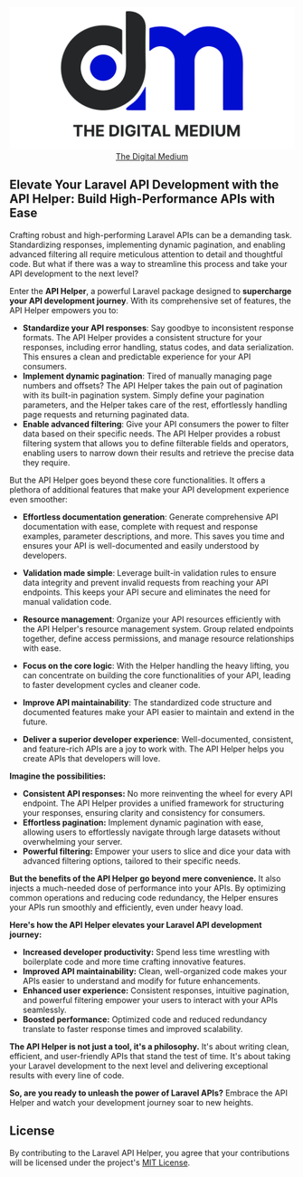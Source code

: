 <p align="center">
    <img src="thedigitalmedium.png">
    <a rel="dofollow" href="https://thedigitalmedium.com">The Digital Medium</a>
</p>


## Elevate Your Laravel API Development with the API Helper: Build High-Performance APIs with Ease

Crafting robust and high-performing Laravel APIs can be a demanding task. Standardizing responses, implementing dynamic pagination, and enabling advanced filtering all require meticulous attention to detail and thoughtful code. But what if there was a way to streamline this process and take your API development to the next level?

Enter the **API Helper**, a powerful Laravel package designed to **supercharge your API development journey**. With its comprehensive set of features, the API Helper empowers you to:

* **Standardize your API responses**: Say goodbye to inconsistent response formats. The API Helper provides a consistent structure for your responses, including error handling, status codes, and data serialization. This ensures a clean and predictable experience for your API consumers.
* **Implement dynamic pagination**: Tired of manually managing page numbers and offsets? The API Helper takes the pain out of pagination with its built-in pagination system. Simply define your pagination parameters, and the Helper takes care of the rest, effortlessly handling page requests and returning paginated data.
* **Enable advanced filtering**: Give your API consumers the power to filter data based on their specific needs. The API Helper provides a robust filtering system that allows you to define filterable fields and operators, enabling users to narrow down their results and retrieve the precise data they require.

But the API Helper goes beyond these core functionalities. It offers a plethora of additional features that make your API development experience even smoother:

* **Effortless documentation generation**: Generate comprehensive API documentation with ease, complete with request and response examples, parameter descriptions, and more. This saves you time and ensures your API is well-documented and easily understood by developers.
* **Validation made simple**: Leverage built-in validation rules to ensure data integrity and prevent invalid requests from reaching your API endpoints. This keeps your API secure and eliminates the need for manual validation code.
* **Resource management**: Organize your API resources efficiently with the API Helper's resource management system. Group related endpoints together, define access permissions, and manage resource relationships with ease.

* **Focus on the core logic**: With the Helper handling the heavy lifting, you can concentrate on building the core functionalities of your API, leading to faster development cycles and cleaner code.
* **Improve API maintainability**: The standardized code structure and documented features make your API easier to maintain and extend in the future.
* **Deliver a superior developer experience**: Well-documented, consistent, and feature-rich APIs are a joy to work with. The API Helper helps you create APIs that developers will love.

**Imagine the possibilities:**

* **Consistent API responses:** No more reinventing the wheel for every API endpoint. The API Helper provides a unified framework for structuring your responses, ensuring clarity and consistency for consumers.
* **Effortless pagination:** Implement dynamic pagination with ease, allowing users to effortlessly navigate through large datasets without overwhelming your server.
* **Powerful filtering:** Empower your users to slice and dice your data with advanced filtering options, tailored to their specific needs.

**But the benefits of the API Helper go beyond mere convenience.** It also injects a much-needed dose of performance into your APIs. By optimizing common operations and reducing code redundancy, the Helper ensures your APIs run smoothly and efficiently, even under heavy load.

**Here's how the API Helper elevates your Laravel API development journey:**

* **Increased developer productivity:** Spend less time wrestling with boilerplate code and more time crafting innovative features.
* **Improved API maintainability:** Clean, well-organized code makes your APIs easier to understand and modify for future enhancements.
* **Enhanced user experience:** Consistent responses, intuitive pagination, and powerful filtering empower your users to interact with your APIs seamlessly.
* **Boosted performance:** Optimized code and reduced redundancy translate to faster response times and improved scalability.

**The API Helper is not just a tool, it's a philosophy.** It's about writing clean, efficient, and user-friendly APIs that stand the test of time. It's about taking your Laravel development to the next level and delivering exceptional results with every line of code.

**So, are you ready to unleash the power of Laravel APIs?** Embrace the API Helper and watch your development journey soar to new heights.


## License

By contributing to the Laravel API Helper, you agree that your contributions will be licensed under the project's [MIT License](LICENSE.md).
